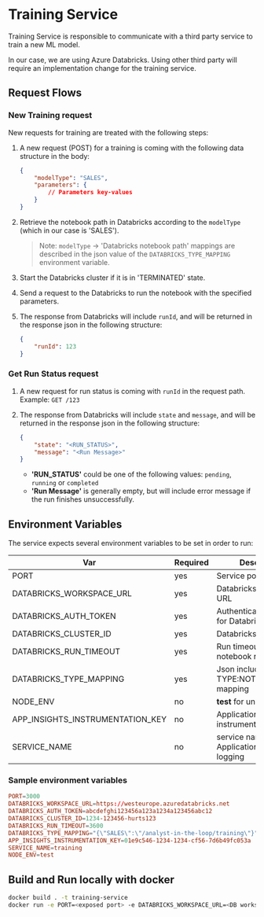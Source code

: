 # Training Service

Training Service is responsible to communicate with a third party service to train a new ML model.

In our case, we are using Azure Databricks. Using other third party will require an implementation change for the training service.

## Request Flows

### New Training request

New requests for training are treated with the following steps:

1. A new request (POST) for a training is coming with the following data structure in the body:

    ```json
    {
        "modelType": "SALES",
        "parameters": {
            // Parameters key-values
        }
    }
    ```

1. Retrieve the notebook path in Databricks according to the `modelType` (which in our case is 'SALES').
    > Note: `modelType` -> 'Databricks notebook path' mappings are described in the json value of the `DATABRICKS_TYPE_MAPPING` environment variable.
1. Start the Databricks cluster if it is in 'TERMINATED' state.
1. Send a request to the Databricks to run the notebook with the specified parameters.
1. The response from Databricks will include `runId`, and will be returned in the response json in the following structure:

    ```json
    {
        "runId": 123
    }
    ```

### Get Run Status request

1. A new request for run status is coming with `runId` in the request path. Example: `GET /123`

1. The response from Databricks will include `state` and `message`, and will be returned in the response json in the following structure:

    ```json
    {
        "state": "<RUN_STATUS>",
        "message": "<Run Message>"
    }
    ```

    - **'RUN_STATUS'** could be one of the following values: `pending`, `running` or `completed`
    - **'Run Message'** is generally empty, but will include error message if the run finishes unsuccessfully.

## Environment Variables

The service expects several environment variables to be set in order to run:

| Var                              | Required | Description                                   |
| -------------------------------- | -------- | --------------------------------------------- |
| PORT                             | yes      | Service port                                  |
| DATABRICKS_WORKSPACE_URL         | yes      | Databricks Workspace URL                      |
| DATABRICKS_AUTH_TOKEN            | yes      | Authentication Token for Databricks           |
| DATABRICKS_CLUSTER_ID            | yes      | Databricks cluster ID                         |
| DATABRICKS_RUN_TIMEOUT           | yes      | Run timeout for notebook runs                 |
| DATABRICKS_TYPE_MAPPING          | yes      | Json including TYPE:NOTEBOOK_PATH mapping     |
| NODE_ENV                         | no       | **test** for unit testing                     |
| APP_INSIGHTS_INSTRUMENTATION_KEY | no       | Application Insights instrumentation key      |
| SERVICE_NAME                     | no       | service name for Application Insights logging |

### Sample environment variables

```conf
PORT=3000
DATABRICKS_WORKSPACE_URL=https://westeurope.azuredatabricks.net
DATABRICKS_AUTH_TOKEN=abcdefghi123456a123a1234a123456abc12
DATABRICKS_CLUSTER_ID=1234-123456-hurts123
DATABRICKS_RUN_TIMEOUT=3600
DATABRICKS_TYPE_MAPPING="{\"SALES\":\"/analyst-in-the-loop/training\"}"
APP_INSIGHTS_INSTRUMENTATION_KEY=01e9c546-1234-1234-cf56-7d6b49fc053a
SERVICE_NAME=training
NODE_ENV=test
```

## Build and Run locally with docker

```bash
docker build . -t training-service
docker run -e PORT=<exposed port> -e DATABRICKS_WORKSPACE_URL=<DB workspace url> -e DATABRICKS_AUTH_TOKEN=<token> -e DATABRICKS_CLUSTER_ID=<cluster id> -e DATABRICKS_RUN_TIMEOUT=<timeout> -e DATABRICKS_TYPE_MAPPING=<TYPE:NOTEBOOK_PATH mapping> -e APP_INSIGHTS_INSTRUMENTATION_KEY=<key> -e SERVICE_NAME=training -e NODE_ENV=development -p 127.0.0.1:3000:3000 training-service
```
